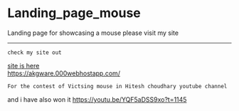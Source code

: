 # Landing_page_mouse
Landing page for showcasing a mouse
please visit my site 
***
``` 
check my site out 
```
<a href="https://akgware.000webhostapp.com/"> site is here</a>
<br>
<a href="https://akgware.000webhostapp.com/"> https://akgware.000webhostapp.com/ </a>
```
For the contest of Victsing mouse in Hitesh choudhary youtube channel
```

and i have also won it
<a href="https://youtu.be/YQF5aDSS9xo?t=1145"> https://youtu.be/YQF5aDSS9xo?t=1145 </a>
<br>
